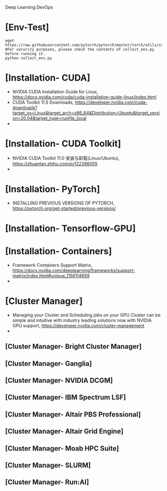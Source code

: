 Deep Learning DevOps

# [Env-Test]

```
wget https://raw.githubusercontent.com/pytorch/pytorch/master/torch/utils/collect_env.py
#For security purposes, please check the contents of collect_env.py before running it.
python collect_env.py
```

# [Installation- CUDA]
+ NVIDIA CUDA Installation Guide for Linux, https://docs.nvidia.com/cuda/cuda-installation-guide-linux/index.html
+ CUDA Toolkit 11.5 Downloads, https://developer.nvidia.com/cuda-downloads?target_os=Linux&target_arch=x86_64&Distribution=Ubuntu&target_version=20.04&target_type=runfile_local
+ 

# [Installation- CUDA Toolkit]
+ NVIDIA CUDA Toolkit 11.0 安装与卸载(Linux/Ubuntu), https://zhuanlan.zhihu.com/p/122286055
+ 


# [Installation- PyTorch]
+ INSTALLING PREVIOUS VERSIONS OF PYTORCH, https://pytorch.org/get-started/previous-versions/

# [Installation- Tensorflow-GPU]

# [Installation- Containers]
+ Framework Containers Support Matrix, https://docs.nvidia.com/deeplearning/frameworks/support-matrix/index.html#unique_1156114659
+ 


# [Cluster Manager]
+ Managing your Cluster and Scheduling jobs on your GPU Cluster can be simple and intuitive with industry leading solutions now with NVIDIA GPU support, https://developer.nvidia.com/cluster-management
+ 

## [Cluster Manager- Bright Cluster Manager]
 
## [Cluster Manager- Ganglia]
 
## [Cluster Manager- NVIDIA DCGM]
 
## [Cluster Manager- IBM Spectrum LSF]
 
## [Cluster Manager- Altair PBS Professional]
 
## [Cluster Manager- Altair Grid Engine]
 
## [Cluster Manager- Moab HPC Suite]
 
## [Cluster Manager- SLURM]
 
## [Cluster Manager- Run:AI]
 
 

